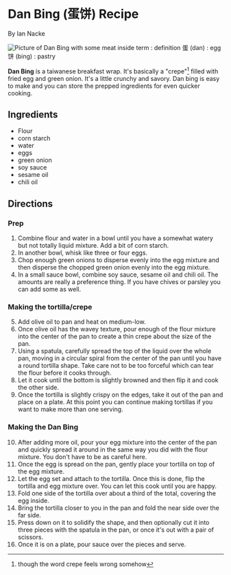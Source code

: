 # Dan Bing (蛋饼) Recipe
By Ian Nacke

![Picture of Dan Bing with some meat inside](https://3.bp.blogspot.com/-j19But4DpsM/XMUWRTsuRvI/AAAAAAAAiUU/sL39oFOzt4sTj5cEgAnClM5ECtE8MqF9QCEwYBhgL/s1600/Dan%2Bbing_comp.jpg)
term
: definition
蛋 (dan)
: egg
饼 (bing)
: pastry

**Dan Bing** is a taiwanese breakfast wrap. It's basically a "crepe"[^1] filled with fried egg and green onion. It's a little crunchy and savory. Dan bing is easy to make and you can store the prepped ingredients for even quicker cooking.

[^1]: though the word crepe feels wrong somehow

## Ingredients
- Flour
- corn starch
- water
- eggs
- green onion
- soy sauce
- sesame oil
- chili oil

## Directions
### Prep
1. Combine flour and water in a bowl until you have a somewhat watery but not totally liquid mixture. Add a bit of corn starch.
2. In another bowl, whisk like three or four eggs.
3. Chop enough green onions to disperse evenly into the egg mixture and then disperse the chopped green onion evenly into the egg mixture.
4. In a small sauce bowl, combine soy sauce, sesame oil and chili oil. The amounts are really a preference thing. If you have chives or parsley you can add some as well.
### Making the tortilla/crepe
5. Add olive oil to pan and heat on medium-low.
6. Once olive oil has the wavey texture, pour enough of the flour mixture into the center of the pan to create a thin crepe about the size of the pan.
7. Using a spatula, carefully spread the top of the liquid over the whole pan, moving in a circular spiral from the center of the pan until you have a round tortilla shape. Take care not to be too forceful which can tear the flour before it cooks through.
8. Let it cook until the bottom is slightly browned and then flip it and cook the other side.
9. Once the tortilla is slightly crispy on the edges, take it out of the pan and place on a plate. At this point you can continue making tortillas if you want to make more than one serving.
### Making the Dan Bing
10. After adding more oil, pour your egg mixture into the center of the pan and quickly spread it around in the same way you did with the flour mixture. You don't have to be as careful here.
11. Once the egg is spread on the pan, gently place your tortilla on top of the egg mixture.
12. Let the egg set and attach to the tortilla. Once this is done, flip the tortilla and egg mixture over. You can let this cook until you are happy.
13. Fold one side of the tortilla over about a third of the total, covering the egg inside.
14. Bring the tortilla closer to you in the pan and fold the near side over the far side.
15. Press down on it to solidify the shape, and then optionally cut it into three pieces with the spatula in the pan, or once it's out with a pair of scissors.
16. Once it is on a plate, pour sauce over the pieces and serve.